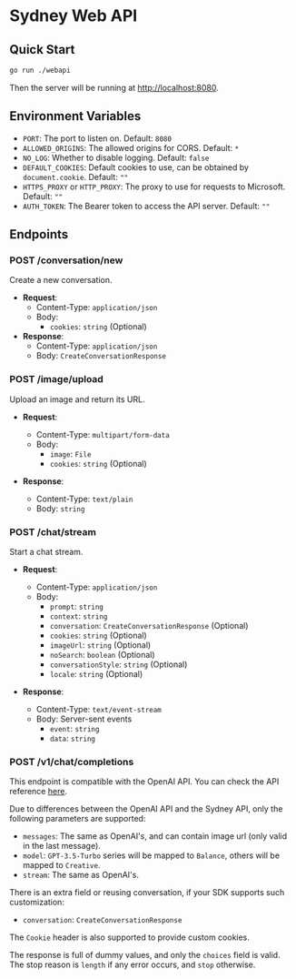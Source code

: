 # Sydney Web API

## Quick Start

```bash
go run ./webapi
```

Then the server will be running at <http://localhost:8080>.

## Environment Variables

- `PORT`: The port to listen on. Default: `8080`
- `ALLOWED_ORIGINS`: The allowed origins for CORS. Default: `*`
- `NO_LOG`: Whether to disable logging. Default: `false`
- `DEFAULT_COOKIES`: Default cookies to use, can be obtained by `document.cookie`. Default: `""`
- `HTTPS_PROXY` or `HTTP_PROXY`: The proxy to use for requests to Microsoft. Default: `""`
- `AUTH_TOKEN`: The Bearer token to access the API server. Default: `""`

## Endpoints

### POST /conversation/new

Create a new conversation.

- **Request**:
  - Content-Type: `application/json`
  - Body:
    - `cookies`: `string` (Optional)
- **Response**:
  - Content-Type: `application/json`
  - Body: `CreateConversationResponse`

### POST /image/upload

Upload an image and return its URL.

- **Request**:
  - Content-Type: `multipart/form-data`
  - Body:
    - `image`: `File`
    - `cookies`: `string` (Optional)

- **Response**:
  - Content-Type: `text/plain`
  - Body: `string`

### POST /chat/stream

Start a chat stream.

- **Request**:
  - Content-Type: `application/json`
  - Body:
    - `prompt`: `string`
    - `context`: `string`
    - `conversation`: `CreateConversationResponse` (Optional)
    - `cookies`: `string` (Optional)
    - `imageUrl`: `string` (Optional)
    - `noSearch`: `boolean` (Optional)
    - `conversationStyle`: `string` (Optional)
    - `locale`: `string` (Optional)

- **Response**:
  - Content-Type: `text/event-stream`
  - Body: Server-sent events
    - `event`: `string`
    - `data`: `string`

### POST /v1/chat/completions

This endpoint is compatible with the OpenAI API. You can check the API reference [here](https://platform.openai.com/docs/api-reference/chat).

Due to differences between the OpenAI API and the Sydney API, only the following parameters are supported:

- `messages`: The same as OpenAI's, and can contain image url (only valid in the last message).
- `model`: `GPT-3.5-Turbo` series will be mapped to `Balance`, others will be mapped to `Creative`.
- `stream`: The same as OpenAI's.

There is an extra field or reusing conversation, if your SDK supports such customization:

- `conversation`: `CreateConversationResponse`

The `Cookie` header is also supported to provide custom cookies.

The response is full of dummy values, and only the `choices` field is valid. The stop reason is `length` if any error occurs, and `stop` otherwise.
